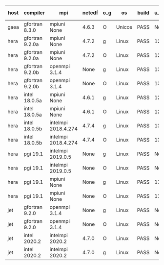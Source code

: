 

| host     | compiler                              | mpi                      | netcdf        | o_g        | os       | build       | u_pass          | u_fail          | s_pass            | s_fail            | e_pass             | e_fail             | nuopc_pass       | nuopc_fail       | artifacts link          |
|----------|---------------------------------------|--------------------------|---------------|------------|----------|-------------|-----------------|-----------------|-------------------|-------------------|--------------------|--------------------|------------------|------------------|-------------------------|
| gaea | gfortran 8.3.0 | mpiuni None  | 4.6.3  | O | Unicos | PASS | None | None | None | None | None | None | None | None | <a href="https://github.com/esmf-org/esmf-test-artifacts/tree/3f773deb75364404716d55d023e6600f9637ca79/update_json/gfortran/8.3.0/O/mpiuni/None" target="_blank">3f773de</a> | 
| hera | gfortran 9.2.0a | mpiuni None  | 4.7.2  | g | Linux | PASS | 12316 | 0 | 8 | 0 | 43 | 0 | None | None | <a href="https://github.com/esmf-org/esmf-test-artifacts/tree/394b78964c50405f4a0e3a03679282d98b6d61f7/update_json/gfortran/9.2.0a/g/mpiuni/None" target="_blank">394b789</a> | 
| hera | gfortran 9.2.0a | mpiuni None  | 4.7.2  | O | Linux | PASS | 12316 | 0 | 8 | 0 | 43 | 0 | None | None | <a href="https://github.com/esmf-org/esmf-test-artifacts/tree/242b0dd1c7a7b71514e64cf52cc8d491437b35da/update_json/gfortran/9.2.0a/O/mpiuni/None" target="_blank">242b0dd</a> | 
| hera | gfortran 9.2.0b | openmpi 3.1.4  | None  | g | Linux | PASS | 13870 | 2 | 49 | 0 | 80 | 0 | 0 | 0 | <a href="https://github.com/esmf-org/esmf-test-artifacts/tree/3ef542f680a60ac0f22bdacbdcce44c85c44e14f/update_json/gfortran/9.2.0b/g/openmpi/3.1.4" target="_blank">3ef542f</a> | 
| hera | gfortran 9.2.0b | openmpi 3.1.4  | None  | O | Linux | PASS | 13870 | 2 | 49 | 0 | 80 | 0 | 0 | 0 | <a href="https://github.com/esmf-org/esmf-test-artifacts/tree/7c911e6b9e50f0269a96345102dfa33c759993d4/update_json/gfortran/9.2.0b/O/openmpi/3.1.4" target="_blank">7c911e6</a> | 
| hera | intel 18.0.5a | mpiuni None  | 4.6.1  | g | Linux | PASS | 12316 | 0 | 8 | 0 | 43 | 0 | None | None | <a href="https://github.com/esmf-org/esmf-test-artifacts/tree/a3f055700bc872b22c958d12200e4ec7ef65e07a/update_json/intel/18.0.5a/g/mpiuni/None" target="_blank">a3f0557</a> | 
| hera | intel 18.0.5a | mpiuni None  | 4.6.1  | O | Linux | PASS | 12316 | 0 | 8 | 0 | 43 | 0 | None | None | <a href="https://github.com/esmf-org/esmf-test-artifacts/tree/0974e653643f3f5fd91f2653f78126407f91648d/update_json/intel/18.0.5a/O/mpiuni/None" target="_blank">0974e65</a> | 
| hera | intel 18.0.5b | intelmpi 2018.4.274  | 4.7.4  | g | Linux | PASS | 13872 | 0 | 49 | 0 | 80 | 0 | 0 | 0 | <a href="https://github.com/esmf-org/esmf-test-artifacts/tree/d55495b1beecc5473405a864ecb3fc1424e7c030/update_json/intel/18.0.5b/g/intelmpi/2018.4.274" target="_blank">d55495b</a> | 
| hera | intel 18.0.5b | intelmpi 2018.4.274  | 4.7.4  | O | Linux | PASS | 13872 | 0 | 49 | 0 | 80 | 0 | 0 | 0 | <a href="https://github.com/esmf-org/esmf-test-artifacts/tree/ed88b11499b9331f952ac428d5725ed609ecba40/update_json/intel/18.0.5b/O/intelmpi/2018.4.274" target="_blank">ed88b11</a> | 
| hera | pgi 19.1 | intelmpi 2019.0.5  | None  | g | Linux | PASS | None | None | None | None | None | None | None | None | <a href="https://github.com/esmf-org/esmf-test-artifacts/tree/1cf629bf361c7577de0d5f7cbef6534059a65d57/update_json/pgi/19.1/g/intelmpi/2019.0.5" target="_blank">1cf629b</a> | 
| hera | pgi 19.1 | intelmpi 2019.0.5  | None  | O | Linux | PASS | None | None | None | None | None | None | None | None | <a href="https://github.com/esmf-org/esmf-test-artifacts/tree/305dc66abff86f875a6ea5bbd3b01c6c1f794baf/update_json/pgi/19.1/O/intelmpi/2019.0.5" target="_blank">305dc66</a> | 
| hera | pgi 19.1 | mpiuni None  | None  | g | Linux | PASS | 11683 | 633 | 4 | 4 | 40 | 3 | None | None | <a href="https://github.com/esmf-org/esmf-test-artifacts/tree/7de0a8eb406a52c59bdf257e5ace82ab5bc1ae32/update_json/pgi/19.1/g/mpiuni/None" target="_blank">7de0a8e</a> | 
| hera | pgi 19.1 | mpiuni None  | None  | O | Linux | PASS | 11683 | 633 | 6 | 2 | 40 | 3 | None | None | <a href="https://github.com/esmf-org/esmf-test-artifacts/tree/af83420e3b0ef62d691f53228b70480689fb9613/update_json/pgi/19.1/O/mpiuni/None" target="_blank">af83420</a> | 
| jet | gfortran 9.2.0 | openmpi 3.1.4  | None  | g | Linux | PASS | None | None | None | None | None | None | None | None | <a href="https://github.com/esmf-org/esmf-test-artifacts/tree/0a64801f83f7beb09f8dec09d623e3ec185c569d/update_json/gfortran/9.2.0/g/openmpi/3.1.4" target="_blank">0a64801</a> | 
| jet | gfortran 9.2.0 | openmpi 3.1.4  | None  | O | Linux | PASS | None | None | None | None | None | None | None | None | <a href="https://github.com/esmf-org/esmf-test-artifacts/tree/44457ff5168f3d1361879f74b65355ae77674908/update_json/gfortran/9.2.0/O/openmpi/3.1.4" target="_blank">44457ff</a> | 
| jet | intel 2020.2 | intelmpi 2020.2  | 4.7.0  | O | Linux | PASS | None | None | None | None | None | None | None | None | <a href="https://github.com/esmf-org/esmf-test-artifacts/tree/7221c11ac9b18d1246fc30c09c44f691800060d9/update_json/intel/2020.2/O/intelmpi/2020.2" target="_blank">7221c11</a> | 
| jet | intel 2020.2 | intelmpi 2020.2  | 4.7.0  | g | Linux | PASS | None | None | None | None | None | None | None | None | <a href="https://github.com/esmf-org/esmf-test-artifacts/tree/3a9bf8a8dba759ee45554bce0a6d547912321338/update_json/intel/2020.2/g/intelmpi/2020.2" target="_blank">3a9bf8a</a> | 
